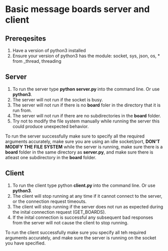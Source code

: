 
Basic message boards server and client
======================================

Prereqesites
------------
1. Have a version of python3 installed
2. Ensure your version of python3 has the module: socket, sys, json, os, * from _thread, threading

Server
------
1. To run the server type **python server.py <serverip> <port>** into the command line. Or use **python3**.
2. The server will not run if the socket is busy.
3. The server will not run if there is no **board** foler in the directory that it is run from.
4. The server will not run if there are no subdirectories in the **board** folder.
5. Try not to modify the file system manually while running the server this could produce unexpected behavior.

To run the server successfully make sure to specify all the required arguments accurately, make sure you are using an idle socket/port, **DON'T MODIFY THE FILE SYSTEM** while the server is running, make sure there is a **board** folder in the same directory as **server.py**, and make sure there is atleast one subdirectory in the **board** folder. 

Client
------
1. To run the client type python **client.py <serverip> <port>** into the command line. Or use **python3**.
2. The client will stop running at any time if it cannot connect to the server, or the connection request timeouts.
3. The client will stop running if the server does not run as expected during the inital connection request (GET_BOARDS).
4. If the inital connection is successful any subsequent bad responses from the server will not cause the client to stop running.

To run the client successfully make sure you specify all teh required arguments accurately, and make sure the server is running on the socket you have specified.